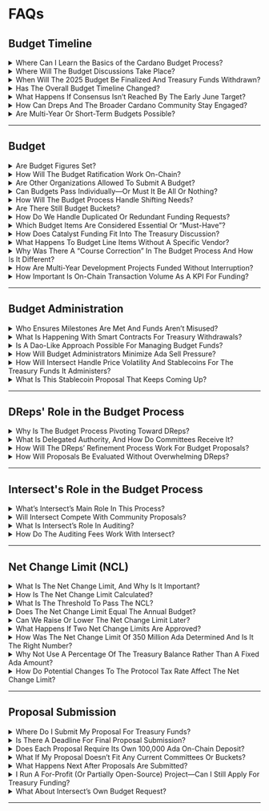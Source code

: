 # FAQs

## Budget Timeline

<details>

<summary>Where Can I Learn the Basics of the Cardano Budget Process?</summary>

Read the latest news release here: https://intersectmbo.org/news/understanding-committees-in-intersect-0

In summary:

* Proposal Submission: Fill out the Intersect form; if submitted by March 31, the proposal appears in the first public release in Gov.Tools.
* Community Review: During April, the proposals undergo comment, AMA sessions, focus groups, and iterative feedback.
* Reconciliation Events: Likely in late April or early May (venue and dates TBA), offering deeper collaborative review and final adjustments.
* Consolidation & Single Deposit: Proposals that gain strong consensus bundle together in a budget proposal, with one 100,000 ADA deposit covering the package.
* On-Chain Vote: DReps give final approval or rejection.
* Funding & Audits: Approved proposals require one more on-chain vote for the treasury withdrawals and will be subject to audits and oversight.

The process is iterative, and will be adjusted to suit DRep needs. Even after a core set of proposals is funded, the Cardano community can introduce and vote on further proposals in subsequent cycles.

</details>

<details>

<summary>Where Will The Budget Discussions Take Place?</summary>

The budget discussions should take place primarily in the new features added to GovT.ools to support community reviews and DRep polling of proposals to receive treasury funding. There will also be workshops hosted to gather live feedback.

</details>

<details>

<summary>When Will The 2025 Budget Be Finalized And Treasury Funds Withdrawn?</summary>

Intersect is hoping to draft a 2025 budget by May 1, 2025. Intersect will continue facilitating a budget discussion as-needed to address elements for 2025 that require more time to review. This schedule allows the first treasury withdrawals to begin in June 2025.

The timing of when the Net Change Limit, budget and subsequent treasury withdrawal actions pass on-chain determines the final dates.

</details>

<details>

<summary>Has The Overall Budget Timeline Changed?</summary>

No. The target is still the end-of-March to gather most proposals, and we aim for the first Treasury withdrawal vote around early June.

</details>

<details>

<summary>What Happens If Consensus Isn’t Reached By The Early June Target?</summary>

Not every funding request has to be 100% perfect or unanimously approved before a budget moves forward. If a strong majority (around 70–80%) of the key proposals can be bundled, they can proceed while other items continue discussion. The thinking is to develop a budget that funds the essential items - the ‘70% budget’. Then more time can be taken to review and decide on the remaining items, possibly generating a second budget proposal.

</details>

<details>

<summary>How Can Dreps And The Broader Cardano Community Stay Engaged?</summary>

* Monitor Intersect’s Discord & X for announcements, including the public release of proposals to receive treasury funding on Gov.Tools.
* Review and provide feedback on proposals: Gov.Tools.
* Join scheduled budget sessions: https://lu.ma/cardanobudgetprocess
* Committee Meetings are announced in the Intersect Discord and on the official Intersect calendar. Recordings and minutes for many sessions are posted later on YouTube and the Committee knowledge base (https://committees.docs.intersectmbo.org/).

Direct feedback from DReps and community members is encouraged and shapes how the budget process evolves.

</details>

<details>

<summary>Are Multi-Year Or Short-Term Budgets Possible?</summary>

The Constitution allows for any duration or time period, but sets an expectation of a one year minimum. For 2025, Intersect plans a June–December budget. In 2026, the committee hopes to have a full January–December budget and a more refined process from lessons learned this cycle.

</details>

***

## Budget

<details>

<summary>Are Budget Figures Set?</summary>

No. DReps will be asked to review proposals that can comprise a budget. This process will be used to determine the budget figures.

</details>

<details>

<summary>How Will The Budget Ratification Work On-Chain?</summary>

The Net Change Limit proposal must first pass a DRep vote with >50% approval. Once the Net Change Limit is ratified, separate “info actions” for budgets will be voted on by DReps and the Constitutional Committee. If approved, those budgets then become actionable, and associated treasury withdrawals can be put on-chain for approval to withdraw the funds.

</details>

<details>

<summary>Are Other Organizations Allowed To Submit A Budget?</summary>

Yes. The Cardano Constitution states:\
“Any participant in the Cardano Community may propose a Cardano Blockchain ecosystem budget at any time.”

While multiple budgets can be submitted and approved, they should still fall within the approved Net Change Limit. The Net Change Limit encourages budget proposers to coordinate, ensuring they stay within the cap.

</details>

<details>

<summary>Can Budgets Pass Individually—Or Must It Be All Or Nothing?</summary>

Yes, more than one budget can be passed. Any budget proposal that reaches the >50% DRep threshold and Constitutional Committee vote will pass —and can be funded. For example, Core and Research could pass first with others containing unresolved community concerns delayed, revised, or re-voted as needed.

</details>

<details>

<summary>How Will The Budget Process Handle Shifting Needs?</summary>

DReps can approve shifting funds from one bucket to another, or to allocate additional funds to a previously approved budget item. This will be done through info actions.

</details>

<details>

<summary>Are There Still Budget Buckets?</summary>

The budget will be discussed by topic, anchoring on but not limited to these budget buckets established by Intersect:

* **Core:** Node development and related fundamental infrastructure.
* **Research:** Advanced protocol research, previously handled mainly by IOG, but now open to other contributors.
* **Innovation:** Community grants, including Project Catalyst.
* **Governance:** Funding items like DRep or Constitutional Committee compensation and governance tooling.
* **Growth & Marketing:** Marketing, events, and hubs (regional or topical) to grow the Cardano ecosystem.

</details>

<details>

<summary>How Do We Handle Duplicated Or Redundant Funding Requests?</summary>

* DReps get to decide between (or to fund both) competing proposals to receive treasury funds through the 2025 budget process.
* Not Necessarily Bad: Some redundancy (a.k.a. “coopetition”) can spur innovation. However, major overlaps—where the exact same deliverable is funded twice—will be discouraged through diligence and committee reviews.
* Audit & Oversight: Intersect and the Budget Committee plan to maintain an audit trail. If a project has already received Catalyst funding, that context should inform subsequent requests.

</details>

<details>

<summary>Which Budget Items Are Considered Essential Or “Must-Have”?</summary>

This is to be determined by the consensus of the community and with expert input, including from Intersect’s committee members, across each bucket.

</details>

<details>

<summary>How Does Catalyst Funding Fit Into The Treasury Discussion?</summary>

Through reviewing proposals to receive treasury funds, DReps can decide whether innovation projects belong in Catalyst or if they instead approve them within the 2025 budget for direct Treasury funding.

</details>

<details>

<summary>What Happens To Budget Line Items Without A Specific Vendor?</summary>

If the community wants to fund tasks or programs that do not have an identified service provider, anybody may:

* Actively recruit a partner or vendor to submit a proposal through [Intersect's form](https://intersectmbo.org/cardano-budget-submission), or
* Ask DReps for delegated authority by submitting a proposal to oversee the work and allocate funds as they see fit.

</details>

<details>

<summary>Why Was There A “Course Correction” In The Budget Process And How Is It Different?</summary>

The course correction was a response to feedback and challenges with the first budget process. Changes are being made to:

* Gain consensus on Cardano product funding priorities via the product roadmap
* Align Intersect Committees to support the Cardano community and DReps with their perspectives on funding priorities in addition to the product roadmap
* Allow from anyone seeking treasury funding for projects or programs to submit a proposal to receive treasury funding
* Give the Cardano Community via DReps the final determination of which proposals to include in the budget(s)

The previous approach relied on RFPs, sometimes with big up-front deposits. Now Intersect wants as many community proposals as possible early, plus community-driven temperature checks to gauge support. DReps, rather than Intersect, selects vendors.

</details>

<details>

<summary>How Are Multi-Year Development Projects Funded Without Interruption?</summary>

A single info action can outline multi-year milestones. However, DReps often prefer milestone-based or annual approvals to ensure accountability. For instance, a project might propose a three-year plan, but it should break out annual or milestone-based treasury withdrawals—rather than demanding an entire multi-year sum upfront with no guardrails.

</details>

<details>

<summary>How Important Is On-Chain Transaction Volume As A KPI For Funding?</summary>

While transaction volume can be a key metric (since it helps grow the treasury via fees), it is not the only relevant KPI. Other possible success indicators include new wallets created, user adoption in specific regions, marketing impact, open-source contributions, etc. DReps have wide discretion to weigh whichever KPIs they believe best serve Cardano.

</details>

***

## Budget Administration

<details>

<summary>Who Ensures Milestones Are Met And Funds Aren’t Misused?</summary>

This is the job of the administrator. Projects are free to choose an administrator, and Intersect is offering this service to the ecosystem.

Intersect employs a Delivery Assurance function—staff dedicated to contract management, auditing milestones, and holding parties accountable.

On-chain solutions—like automated milestone releases—are part of the long-term plan, reducing reliance on any single off-chain authority.

</details>

<details>

<summary>What Is Happening With Smart Contracts For Treasury Withdrawals?</summary>

A working group is reviewing smart-contract solutions to handle payments. One proposed feature is a “stop-payment” authority, where a trusted council (multi-sig) can freeze further disbursements if a project fails to meet milestones. This adds extra oversight and ensures misused or unused funds can return to the Treasury.

</details>

<details>

<summary>Is A Dao-Like Approach Possible For Managing Budget Funds?</summary>

Yes. The Constitution supports using "smart contracts and other on-chain mechanisms” to manage budgets. Any proposal to use a DAO or multi-sig structure should be sufficiently detailed, secure, and earn DRep approval.

Intersect has commissioned the development of a multi-sig smart contract to better govern the funds it administers.

</details>

<details>

<summary>How Will Budget Administrators Minimize Ada Sell Pressure?</summary>

Treasury and financial experts from CF, IOG, EMURGO, and Intersect have been testing over-the-counter sales for ADA to avoid large order-book dumps. Most contractors quote fees in fiat terms, so Intersect's goal is a measured, consistent conversion schedule without spiking volatility on retail exchanges. Internal policies ensure that no single party can draw the entirety of the allocation without multi-stakeholder approval.

</details>

<details>

<summary>How Will Intersect Handle Price Volatility And Stablecoins For The Treasury Funds It Administers?</summary>

Intersect has been exploring various treasury management strategies, including pegging some portion of reserves to stablecoins. The goal is to minimize price risk without causing undue market impact. The team has also considered negotiating large over-the-counter sales directly to buyers (whales or institutions) to avoid pushing prices down on open markets.

</details>

<details>

<summary>What Is This Stablecoin Proposal That Keeps Coming Up?</summary>

A group in the community wants to explore using stablecoins as a hedge—sort of like a sovereign wealth strategy—to mitigate ADA’s price volatility. They propose depositing some Treasury funds into stablecoins, possibly earning yields. It’s not Intersect’s official idea; it’s an independent group’s proposal. Ultimately, the DReps will decide on it.

</details>

***

## DReps' Role in the Budget Process

<details>

<summary>Why Is The Budget Process Pivoting Toward DReps?</summary>

The Constitution grants DReps the authority to approve the Net Change Limit, budgets and treasury withdrawals. Intersect is not named in the Constitution, so its decision making authority is limited to what DReps may delegate to it.

</details>

<details>

<summary>What Is Delegated Authority, And How Do Committees Receive It?</summary>

Related to the budget process, delegated authority is when DReps vote to approve another group to take on part of their constitutional mandate. For example, DReps can vote to allow a committee to self-manage aspects of the budget—such as selecting contractors, distributing stipends, or prioritizing projects. This approach balances efficiency (committees can move fast) with accountability (DReps must formally approve the delegation).

</details>

<details>

<summary>How Will The DReps’ Refinement Process Work For Budget Proposals?</summary>

The idea is for the DReps to conduct discussions—virtually and in-person—to evaluate proposals. Intersect is offering tooling and organizational support to help facilitate feedback, consolidate proposals, and then place them on-chain for approval. Ultimately, however, DReps decide which parts of the process they keep in-house and which responsibilities they delegate to Intersect.

</details>

<details>

<summary>How Will Proposals Be Evaluated Without Overwhelming DReps?</summary>

Intersect and committee members plan to roll out improved tooling for community and DReps proposal reviews, including in Gov.Tools. Some DReps may still choose to rely on committees or trusted reviewers. Additionally, big-ticket items might require deeper scrutiny while smaller requests could be bundled or flagged for simpler review.

</details>

***

## Intersect's Role in the Budget Process

<details>

<summary>What’s Intersect’s Main Role In This Process?</summary>

Intersect is a facilitator for the budget process and an administrator for treasury funds. Decision making lies with the DReps unless they delegate authority to Intersect to take on additional budget responsibilities. Along these lines, Intersect consolidates proposals, offers optional auditing and administrative help, and may propose “gap” items if no community proposals address critical roadmap components. Intersect is not the final decision-maker. DReps, representing the community, ultimately vote on which proposals proceed.

</details>

<details>

<summary>Will Intersect Compete With Community Proposals?</summary>

If there’s a gap—like a necessary item in the roadmap isn’t being proposed—Intersect will propose it to fill that gap. But if there’s already someone else doing the work, we’re not trying to replicate or compete.

</details>

<details>

<summary>What Is Intersect’s Role In Auditing?</summary>

Intersect can facilitate audits—both financial (for treasury integrity) and technical (via the Technical Steering Committee or external experts). Projects are free to choose Intersect or another entity as their “administrator” in the budget process.

</details>

<details>

<summary>How Do The Auditing Fees Work With Intersect?</summary>

The cost for administration and auditing has to be included in your proposal. Contact Intersect to help set the audit fee.

</details>

***

## Net Change Limit (NCL)

<details>

<summary>What Is The Net Change Limit, And Why Is It Important?</summary>

The Net Change Limit places an upper boundary on how much ADA can be withdrawn from the Treasury within a given time period. It’s a safeguard against treasury withdrawals that exceed what the community agrees to spend. DReps can vote to increase or decrease the limit later, though each on-chain change requires time (six epochs) and alignment.

</details>

<details>

<summary>How Is The Net Change Limit Calculated?</summary>

If a NCL for period x is 100, withdrawals during period x cannot exceed 100.

The active NCL sets the maximum amount of treasury withdrawals per period of time. The constitution states:

“Withdrawals from the Cardano Blockchain treasury made pursuant to an approved Cardano Blockchain ecosystem budget must not exceed the net change limit for the Cardano Treasury's balance per period of time” Cardano Constitution, Guardrail TREASURY-02a (x)."

</details>

<details>

<summary>What Is The Threshold To Pass The NCL?</summary>

A net change limit for the Cardano treasury's balance per period of time must be agreed by the DReps via an on-chain governance action with a threshold of greater than 50% of the active voting stake.

</details>

<details>

<summary>Does The Net Change Limit Equal The Annual Budget?</summary>

No. The net change limit simply sets a maximum possible expenditure, not the exact spend. Budgets and treasury withdrawals may be less than the NCL.

</details>

<details>

<summary>Can We Raise Or Lower The Net Change Limit Later?</summary>

Yes. If the DReps and the community realize they need a higher limit, anyone can propose a higher Net Change Limit and vote it through another on-chain action. Lowering it later will only apply to future withdrawals.

</details>

<details>

<summary>What Happens If Two Net Change Limits Are Approved?</summary>

This will require the Constitutional Committee's interpretation of the Constitution as to what determines the NCL in effect. Ex) the most recently approved vs the one with the higher approval.  The Constitution states:

"Withdrawals from the Cardano Blockchain treasury that would cause the Cardano Blockchain\
treasury balance to violate the then applicable net change limit shall not be permitted."

and

"A net change limit for the Cardano treasury's balance per period of time must be agreed by the DReps via an on-chain governance action with a threshold of greater than 50% of the active voting stake"

</details>

<details>

<summary>How Was The Net Change Limit Of 350 Million Ada Determined And Is It The Right Number?</summary>

The figure of \~350 million ADA reflects recent one-year inflows, so spending in 2025 does not outpace the treasury’s replenishment rate. It is sized to ensure vital projects (like ongoing node upgrades, governance improvements, and community initiatives) receive adequate funding without draining the treasury.

Ultimately, DReps will vote on whether 350 million ADA is an appropriate cap.

</details>

<details>

<summary>Why Not Use A Percentage Of The Treasury Balance Rather Than A Fixed Ada Amount?</summary>

A percentage-based approach was considered. For this first cycle, the Budget Committee chose a fixed amount (350 million ADA) because it is straightforward and transparent. As Cardano’s governance evolves, a percentage system may be revisited and potentially replace the fixed cap.

</details>

<details>

<summary>How Do Potential Changes To The Protocol Tax Rate Affect The Net Change Limit?</summary>

If the tax rate (currently \~20%) changes—e.g., to 10%—the treasury would accrue ADA slower. That might merit adjusting the net change limit to prevent drawing down principal.

</details>



***

## Proposal Submission

<details>

<summary>Where Do I Submit My Proposal For Treasury Funds?</summary>

Anybody can submit a proposal:[ https://intersectmbo.org/cardano-budget-submission](https://intersectmbo.org/cardano-budget-submission)

More information about how to submit is here: [https://docs.intersectmbo.org/cardano/cardano-budget-submission/how-to-complete-the-intersect-proposal-submission-form](https://docs.intersectmbo.org/cardano/cardano-budget-submission/how-to-complete-the-intersect-proposal-submission-form)

</details>

<details>

<summary>Is There A Deadline For Final Proposal Submission?</summary>

Proposals submitted by March 31 are consolidated and made available for DRep review in Gov.Tools, which could help your proposal gain attention earlier. April 24th is the deadline for proposals to be considered for the 2025 budget. Any proposal submitted after April 24 can still be considered for future budgets.

</details>

<details>

<summary>Does Each Proposal Require Its Own 100,000 Ada On-Chain Deposit?</summary>

No. Submitting via the form on the Intersect website does not require any deposit. When proposals reach consensus and are bundled together, only one 100,000 ADA deposit is required to submit the budget which will contain multiple proposals. Once proposals are consolidated into a single “budget bundle,” Intersect (on behalf of the community) will handle the on-chain deposit.

</details>

<details>

<summary>What If My Proposal Doesn’t Fit Any Current Committees Or Buckets?</summary>

Intersect opened a form to gather all proposals to receive treasury funding. DReps can review and include any proposal that they see fit.

</details>

<details>

<summary>What Happens Next After Proposals Are Submitted?</summary>

* Proposal Submission: Fill out the Intersect form; if submitted by March 31, the proposal appears in the first public release in Gov.Tools.

- Community Review: During April, the proposals undergo comment, AMA sessions, focus groups, and iterative feedback.
- Reconciliation Events: Likely in late April or early May (venue and dates TBA), offering deeper collaborative review and final adjustments.
- Consolidation & Single Deposit: Proposals that gain strong consensus bundle together in a budget proposal, with one 100,000 ADA deposit covering the package.
- On-Chain Vote: DReps give final approval or rejection.
- Funding & Audits: Approved proposals require one more on-chain vote for the treasury withdrawals and will be subject to audits and oversight.

The process is iterative. Even after a core set of proposals is funded, the Cardano community can introduce and vote on further proposals in subsequent cycles.

</details>

<details>

<summary>I Run A For-Profit (Or Partially Open-Source) Project—Can I Still Apply For Treasury Funding?</summary>

Ultimately, DReps decide based on whether the benefit to Cardano justifies treasury resources—e.g., higher on-chain activity, new partnerships, open-source components, or community growth. Additional accelerators (e.g., Catalyst, Venture Hub) exist for teams wanting more structured entrepreneurial support.

</details>

<details>

<summary>What About Intersect’s Own Budget Request?</summary>

Intersect’s operating budget—around USD 10 million—is a proposal. DReps still have to vote on it. Intersect’s request covers committee stipends, administrative costs, and general operational expenses.

</details>

***
